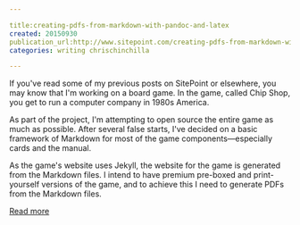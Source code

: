 ```yaml
---

title:creating-pdfs-from-markdown-with-pandoc-and-latex
created: 20150930
publication_url:http://www.sitepoint.com/creating-pdfs-from-markdown-with-pandoc-and-latex/
categories: writing chrischinchilla

---
```

If you've read some of my previous posts on SitePoint or elsewhere, you may know that I'm working on a board game. In the game, called Chip Shop, you get to run a computer company in 1980s America.

As part of the project, I'm attempting to open source the entire game as much as possible. After several false starts, I've decided on a basic framework of Markdown for most of the game components—especially cards and the manual.

As the game's website uses Jekyll, the website for the game is generated from the Markdown files. I intend to have premium pre-boxed and print-yourself versions of the game, and to achieve this I need to generate PDFs from the Markdown files. 

[Read more](http://www.sitepoint.com/creating-pdfs-from-markdown-with-pandoc-and-latex/)
